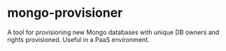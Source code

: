 mongo-provisioner
=================

A tool for provisioning new Mongo databases with unique DB owners and rights provisioned. Useful in a PaaS environment.
